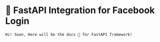 # 🚀 FastAPI Integration for Facebook Login

```note
Hi! Soon, Here will be the docs 📝 for FastAPI framework!
```